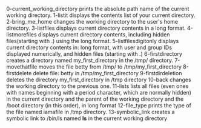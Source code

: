  0-current_working_directory prints the absolute path name of the current working directory.
 1-listit displays the contents list of your current directory.
 2-bring_me_home changes the working directory to the user's home directory.
 3-listfiles displays current directory contents in a long format.
 4-listmorefiles displays current directory contents, including hidden files(starting with .) using the long format.
 5-listfilesdigitonly displays current directory contents in: long format, with user and group IDs displayed numerically, and hidden files (starting with .)
 6-firstdirectory creates a directory named my_first_directory in the /tmp/ directory. 
 7-movethatfile moves the file betty from /tmp/ to /tmp/my_first_directory
 8-firstdelete delete file: betty in /tmp/my_first_directory
 9-firstdirdeletion deletes the directory my_first_directory in /tmp directory
 10-back changes the working directory to the previous one.
 11-lists lists all files (even ones with names beginning with a period character, which are normally hidden) in the current directory and the parent of the working directory and the /boot directory (in this order), in long format
 12-file_type prints the type of the file named iamafile in /tmp directory.
 13-symbolic_link creates a symbolic link to /bin/ls named __ls__ in the current working directory
